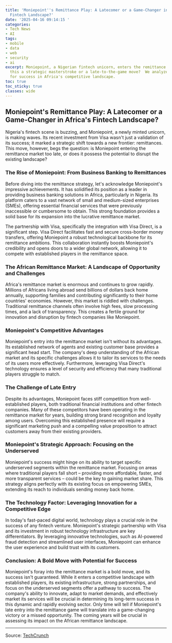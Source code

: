 ```yaml
---
title: 'Moniepoint''s Remittance Play: A Latecomer or a Game-Changer in Africa''s
  Fintech Landscape?'
date: '2025-04-16 09:14:15 '
categories:
- Tech News
- AI
tags:
- mobile
- data
- web
- security
- ai
excerpt: Moniepoint, a Nigerian fintech unicorn, enters the remittance market.  Is
  this a strategic masterstroke or a late-to-the-game move?  We analyze its potential
  for success in Africa's competitive landscape.
toc: true
toc_sticky: true
classes: wide
---
```


## Moniepoint's Remittance Play: A Latecomer or a Game-Changer in Africa's Fintech Landscape?

Nigeria's fintech scene is buzzing, and Moniepoint, a newly minted unicorn, is making waves.  Its recent investment from Visa wasn't just a validation of its success; it marked a strategic shift towards a new frontier: remittances.  This move, however, begs the question: is Moniepoint entering the remittance market too late, or does it possess the potential to disrupt the existing landscape?

### The Rise of Moniepoint: From Business Banking to Remittances

Before diving into the remittance strategy, let's acknowledge Moniepoint's impressive achievements.  It has solidified its position as a leader in providing business banking solutions in Africa, particularly in Nigeria.  Its platform caters to a vast network of small and medium-sized enterprises (SMEs), offering essential financial services that were previously inaccessible or cumbersome to obtain.  This strong foundation provides a solid base for its expansion into the lucrative remittance market.

The partnership with Visa, specifically the integration with Visa Direct, is a significant step. Visa Direct facilitates fast and secure cross-border money transfers, offering Moniepoint a robust technological backbone for its remittance ambitions.  This collaboration instantly boosts Moniepoint's credibility and opens doors to a wider global network, allowing it to compete with established players in the remittance space.

### The African Remittance Market: A Landscape of Opportunity and Challenges

Africa's remittance market is enormous and continues to grow rapidly.  Millions of Africans living abroad send billions of dollars back home annually, supporting families and contributing significantly to their home countries' economies.  However, this market is riddled with challenges.  Traditional remittance channels often involve high fees, slow processing times, and a lack of transparency.  This creates a fertile ground for innovation and disruption by fintech companies like Moniepoint.

### Moniepoint's Competitive Advantages

Moniepoint's entry into the remittance market isn't without its advantages. Its established network of agents and existing customer base provides a significant head start.  The company's deep understanding of the African market and its specific challenges allows it to tailor its services to the needs of its users more effectively.  Furthermore, leveraging Visa Direct's technology ensures a level of security and efficiency that many traditional players struggle to match.

### The Challenge of Late Entry

Despite its advantages, Moniepoint faces stiff competition from well-established players, both traditional financial institutions and other fintech companies.  Many of these competitors have been operating in the remittance market for years, building strong brand recognition and loyalty among users.  Overcoming this established presence will require a significant marketing push and a compelling value proposition to attract customers away from their existing providers.

###  Moniepoint's Strategic Approach: Focusing on the Underserved

Moniepoint's success might hinge on its ability to target specific underserved segments within the remittance market.  Focusing on areas where traditional players fall short – providing more affordable, faster, and more transparent services – could be the key to gaining market share.  This strategy aligns perfectly with its existing focus on empowering SMEs, extending its reach to individuals sending money back home.

### The Technology Factor:  Leveraging Innovation for a Competitive Edge

In today's fast-paced digital world, technology plays a crucial role in the success of any fintech venture.  Moniepoint's strategic partnership with Visa and its investment in robust technology infrastructure are key differentiators.  By leveraging innovative technologies, such as AI-powered fraud detection and streamlined user interfaces, Moniepoint can enhance the user experience and build trust with its customers.

### Conclusion:  A Bold Move with Potential for Success

Moniepoint's foray into the remittance market is a bold move, and its success isn't guaranteed.  While it enters a competitive landscape with established players, its existing infrastructure, strong partnerships, and focus on the underserved segments offer a pathway to success.  The company's ability to innovate, adapt to market demands, and effectively market its services will be crucial in determining its long-term success in this dynamic and rapidly evolving sector.  Only time will tell if Moniepoint's late entry into the remittance game will translate into a game-changing victory or a missed opportunity. The coming years will be crucial in assessing its impact on the African remittance landscape.


---

Source: [TechCrunch](https://techcrunch.com/2025/04/16/visa-backed-african-unicorn-moniepoint-tackles-remittances-but-is-it-late-to-the-game/)